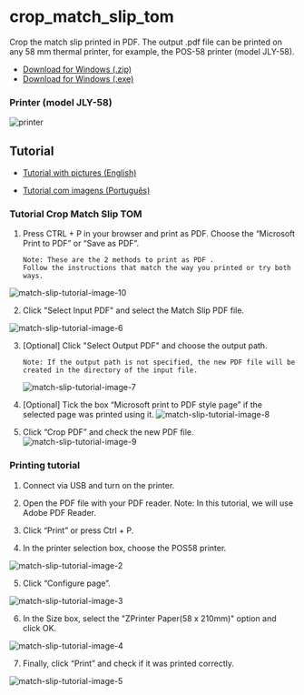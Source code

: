 # crop_match_slip_tom
Crop the match slip printed in PDF. The output .pdf file can be printed on any 58 mm thermal printer, for example, the POS-58 printer (model JLY-58).

- [Download for Windows (.zip)](https://drive.google.com/file/d/1qI9q4b6dQM6QpMv6kgMzFzQAIno4vo5t/view)
- [Download for Windows (.exe)](https://drive.google.com/file/d/1A6FwVGr5xrvX9xL1-RsXeJmpNba-mnnM/view)

### Printer (model JLY-58)

![printer](images/picture-printer.png)

## Tutorial

- [Tutorial with pictures (English)](https://docs.google.com/document/d/192dWLBdTF0V07t8vZuskYtMIyf7CMhtxE0CMEKWlkR4/edit)

- [Tutorial com imagens (Português)](https://docs.google.com/document/d/185Rt67DwFnCKbkHu1ryvwpoR8krThXAZLQOQ7VEB8BI/edit)

### Tutorial Crop Match Slip TOM

1. Press CTRL + P in your browser and print as PDF. Choose the “Microsoft Print to PDF” or “Save as PDF”. 
   ```
   Note: These are the 2 methods to print as PDF .
   Follow the instructions that match the way you printed or try both ways.
   ```
![match-slip-tutorial-image-10](images/picture-10.png)

2. Click "Select Input PDF" and select the Match Slip PDF file.

![match-slip-tutorial-image-6](images/picture-6.png)

3. [Optional] Click "Select Output PDF"  and choose the output path.
   ```
   Note: If the output path is not specified, the new PDF file will be created in the directory of the input file.
   ```
   ![match-slip-tutorial-image-7](images/picture-7.png)

4. [Optional] Tick the box “Microsoft print to PDF style page” if the selected page was printed using it.
   ![match-slip-tutorial-image-8](images/picture-8.png)

5. Click “Crop PDF” and check the new PDF file.
   ![match-slip-tutorial-image-9](images/picture-9.png)

### Printing tutorial

1. Connect via USB and turn on the printer.

2. Open the PDF file with your PDF reader.
   Note: In this tutorial, we will use Adobe PDF Reader.

3. Click “Print” or press Ctrl + P.

4. In the printer selection box, choose the POS58 printer.

![match-slip-tutorial-image-2](images/picture-2.png)

5. Click “Configure page”.

![match-slip-tutorial-image-3](images/picture-3.png)

6. In the Size box, select the "ZPrinter Paper(58 x 210mm)" option and click OK.

![match-slip-tutorial-image-4](images/picture-4.png)

7. Finally, click “Print” and check if it was printed correctly.

![match-slip-tutorial-image-5](images/picture-5.png)
